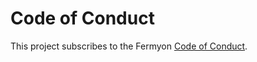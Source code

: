 # Code of Conduct

This project subscribes to the Fermyon [Code of Conduct](https://www.fermyon.com/code-of-conduct).